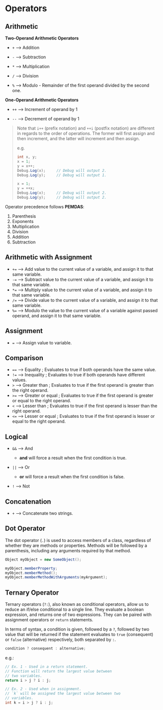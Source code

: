 # Operators


## Arithmetic

**Two-Operand Arithmetic Operators**

* `+` --> Addition

* `-` --> Subtraction

* `*` --> Multiplication

* `/` --> Division

* `%` --> Modulo - Remainder of the first operand divided by the second one.

**One-Operand Arithmetic Operators**

* `++` --> Increment of operand by 1

* `--` --> Decrement of operand by 1

> Note that `i++` (prefix notation) and `++i` (postfix notation) are different in regards to the order of operations. The former will first assign and then increment, and the latter will increment and then assign.
>
> e.g.
> ``` cs
> int x, y;
> x = 1;
> y = x++;
> Debug.Log(x);     // Debug will output 2.
> Debug.Log(y);     // Debug will output 1.
> 
> x = 1;
> y = ++x;
> Debug.Log(x);     // Debug will output 2.
> Debug.Log(y);     // Debug will output 2.
> ```

Operator precedence follows **PEMDAS**:

1. Parenthesis
2. Exponents
3. Multiplication
4. Division
5. Addition
6. Subtraction


## Arithmetic with Assignment

* `+=` --> Add value to the current value of a variable, and assign it to that same variable.
* `-=` --> Subtract value to the current value of a variable, and assign it to that same variable.
* `*=` --> Multiply value to the current value of a variable, and assign it to that same variable.
* `/=` --> Divide value to the current value of a variable, and assign it to that same variable.
* `%=` --> Modulo the value to the current value of a variable against passed operand, and assign it to that same variable.

## Assignment

* `=` --> Assign value to variable.


## Comparison

* `==` --> Equality ; Evaluates to true if both operands have the same value.
* `!=` --> Inequality ; Evaluates to true if both operands have different values.
* `>` --> Greater than ; Evaluates to true if the first operand is greater than the right operand.
* `>=` --> Greater or equal ; Evaluates to true if the first operand is greater or equal to the right operand.
* `<` --> Lesser than ; Evaluates to true if the first operand is lesser than the right operand.
* `<=` --> Lesser or equal ; Evaluates to true if the first operand is lesser or equal to the right operand.


## Logical

* `&&` --> And
    * **and** will force a result when the first condition is true.

* `||` --> Or
    * **or** will force a result when the first condition is false.

* `!` --> Not


## Concatenation

* `+` --> Concatenate two strings.


## Dot Operator

The dot operator (`.`) is used to access members of a class, regardless of whether they are methods or properties. Methods will be followed by a parenthesis, including any arguments required by that method.

```cs
Object myObject = new SomeObject();

myObject.memberProperty;
myObject.memberMethod();
myObject.memberMethodWithArguments(myArgument);
```

## Ternary Operator

Ternary operators (`?:`), also known as conditional operators, allow us to reduce an if/else conditional to a single line. They evaluate a boolean expression, and returns one of two expressions. They can be paired with assignment operators or `return` statements.

In terms of syntax, a condition is given, followed by a `?`, followed by two value that will be returned if the statement evaluates to `true` (consequent) or `false` (alternative) respectively, both separated by `:`.

``` cs
condition ? consequent : alternative;
```

e.g.:

``` cs
// Ex. 1 - Used in a return statement.
// Function will return the largest value between
// two variables.
return i > j ? i : j;

// Ex. 2 - Used when in assignment.
// `k` will be assigned the largest value between two
// variables.
int k = i > j ? i : j;
```